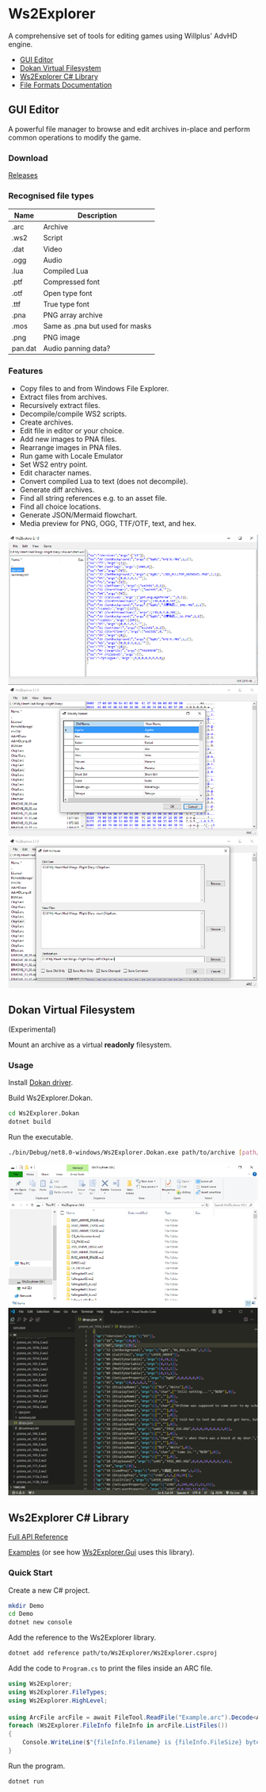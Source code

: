 # Ws2Explorer

A comprehensive set of tools for editing games using Willplus' AdvHD engine.

<!-- no toc -->
- [GUI Editor](#gui-editor)
- [Dokan Virtual Filesystem](#dokan-virtual-filesystem)
- [Ws2Explorer C# Library](#ws2explorer-c-library)
- [File Formats Documentation](FileFormats.md)

## GUI Editor

A powerful file manager to browse and edit archives in-place
and perform common operations to modify the game.

### Download

[Releases](https://github.com/kevlu123/VN-Patching-Tools/releases?q=Ws2Explorer)

### Recognised file types

| Name    | Description                     |
|---------|---------------------------------|
| .arc    | Archive                         |
| .ws2    | Script                          |
| .dat    | Video                           |
| .ogg    | Audio                           |
| .lua    | Compiled Lua                    |
| .ptf    | Compressed font                 |
| .otf    | Open type font                  |
| .ttf    | True type font                  |
| .pna    | PNG array archive               |
| .mos    | Same as .pna but used for masks |
| .png    | PNG image                       |
| pan.dat | Audio panning data?             |

### Features

- Copy files to and from Windows File Explorer.
- Extract files from archives.
- Recursively extract files.
- Decompile/compile WS2 scripts.
- Create archives.
- Edit file in editor or your choice.
- Add new images to PNA files.
- Rearrange images in PNA files.
- Run game with Locale Emulator
- Set WS2 entry point.
- Edit character names.
- Convert compiled Lua to text (does not decompile).
- Generate diff archives.
- Find all string references e.g. to an asset file.
- Find all choice locations.
- Generate JSON/Mermaid flowchart.
- Media preview for PNG, OGG, TTF/OTF, text, and hex.

![](Screenshots/gui1.png)
![](Screenshots/gui2.png)
![](Screenshots/gui3.png)

## Dokan Virtual Filesystem

(Experimental)

Mount an archive as a virtual **readonly** filesystem.

### Usage

Install [Dokan driver](https://github.com/dokan-dev/dokany/releases).

Build Ws2Explorer.Dokan.
```sh
cd Ws2Explorer.Dokan
dotnet build
```

Run the executable.
```sh
./bin/Debug/net8.0-windows/Ws2Explorer.Dokan.exe path/to/archive [path/to/mountpoint/or/default/to/W:]
```

![](Screenshots/dokan1.png)
![](Screenshots/dokan2.png)

## Ws2Explorer C# Library

[Full API Reference](Ws2Explorer/Docs/index.md)

[Examples](Examples) (or see how [Ws2Explorer.Gui](Ws2Explorer.Gui/ApplicationState.cs) uses this library).

### Quick Start

Create a new C# project.
```sh
mkdir Demo
cd Demo
dotnet new console
```

Add the reference to the Ws2Explorer library.
```sh
dotnet add reference path/to/Ws2Explorer/Ws2Explorer.csproj
```

Add the code to `Program.cs` to print the files inside an ARC file.
```csharp
using Ws2Explorer;
using Ws2Explorer.FileTypes;
using Ws2Explorer.HighLevel;

using ArcFile arcFile = await FileTool.ReadFile("Example.arc").Decode<ArcFile>();
foreach (Ws2Explorer.FileInfo fileInfo in arcFile.ListFiles())
{
    Console.WriteLine($"{fileInfo.Filename} is {fileInfo.FileSize} bytes");
}
```

Run the program.
```sh
dotnet run
```
